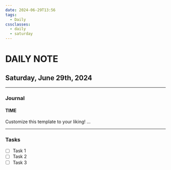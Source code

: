 ```yaml
---
date: 2024-06-29T13:56
tags:
  - Daily
cssclasses:
  - daily
  - saturday
---
```

# DAILY NOTE
## Saturday, June 29th, 2024
***
### Journal
#### TIME
Customize this template to your liking!
...
***
### Tasks
- [ ] Task 1
- [ ] Task 2
- [ ] Task 3